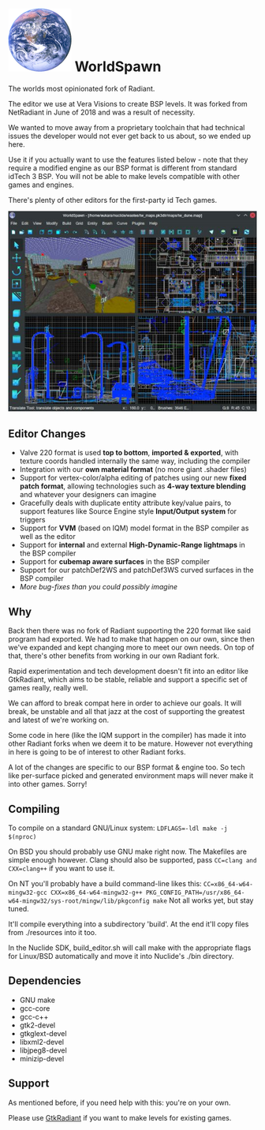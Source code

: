 # ![WorldSpawn Logo](icon.png) WorldSpawn
The worlds most opinionated fork of Radiant.

The editor we use at Vera Visions to create BSP levels.
It was forked from NetRadiant in June of 2018 and was a result of necessity.

We wanted to move away from a proprietary toolchain that had technical issues the developer would not ever get back to us about, so we ended up here.

Use it if you actually want to use the features listed below - note that they require a modified engine as our BSP format is different from standard idTech 3 BSP.
You will not be able to make levels compatible with other games and engines.

There's plenty of other editors for the first-party id Tech games.

![Screenshot](docs/screen.jpg)

## Editor Changes
- Valve 220 format is used **top to bottom**, **imported & exported**, with texture coords handled internally the same way, including the compiler
- Integration with our **own material format** (no more giant .shader files)
- Support for vertex-color/alpha editing of patches using our new **fixed patch format**, allowing technologies such as **4-way texture blending** and whatever your designers can imagine
- Gracefully deals with duplicate entity attribute key/value pairs, to support features like Source Engine style **Input/Output system** for triggers
- Support for **VVM** (based on IQM) model format in the BSP compiler as well as the editor
- Support for **internal** and external **High-Dynamic-Range lightmaps** in the BSP compiler
- Support for **cubemap aware surfaces** in the BSP compiler
- Support for our patchDef2WS and patchDef3WS curved surfaces in the BSP compiler
- *More bug-fixes than you could possibly imagine*

## Why
Back then there was no fork of Radiant supporting the 220 format like said program had exported.
We had to make that happen on our own, since then we've expanded and kept changing more to meet our own needs.
On top of that, there's other benefits from working in our own Radiant fork.

Rapid experimentation and tech development doesn't fit into an editor like GtkRadiant,
which aims to be stable, reliable and support a specific set of games really, really well.

We can afford to break compat here in order to achieve our goals. It will break, be unstable
and all that jazz at the cost of supporting the greatest and latest of we're working on.

Some code in here (like the IQM support in the compiler) has made it into other Radiant forks
when we deem it to be mature. However not everything in here is going to be of interest
to other Radiant forks.

A lot of the changes are specific to our BSP format & engine too.
So tech like per-surface picked and generated environment maps will never make it into other games.
Sorry!

## Compiling
To compile on a standard GNU/Linux system:
`LDFLAGS=-ldl make -j $(nproc)`

On BSD you should probably use GNU make right now. The Makefiles are simple enough however.
Clang should also be supported, pass `CC=clang and CXX=clang++` if you want to use it.

On NT you'll probably have a build command-line likes this:
`CC=x86_64-w64-mingw32-gcc CXX=x86_64-w64-mingw32-g++ PKG_CONFIG_PATH=/usr/x86_64-w64-mingw32/sys-root/mingw/lib/pkgconfig make`
Not all works yet, but stay tuned.

It'll compile everything into a subdirectory 'build'. At the end it'll copy files from ./resources into it too.

In the Nuclide SDK, build_editor.sh will call make with the appropriate flags for Linux/BSD automatically and
move it into Nuclide's ./bin directory.

## Dependencies
* GNU make
* gcc-core
* gcc-c++
* gtk2-devel
* gtkglext-devel
* libxml2-devel
* libjpeg8-devel
* minizip-devel

## Support
As mentioned before, if you need help with this: you're on your own.

Please use [GtkRadiant](https://github.com/TTimo/GtkRadiant) if you want to make levels for existing games.
